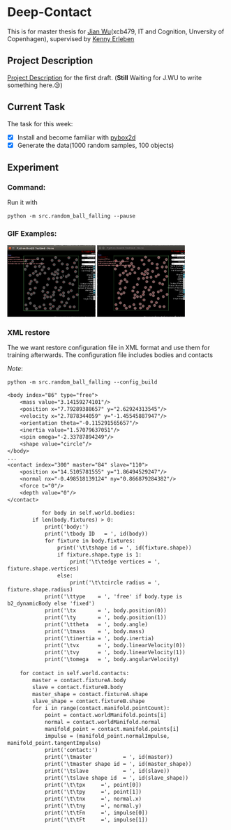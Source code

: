 # Deep-Contact

This is for master thesis for [Jian Wu](https://github.com/JaggerWu)(xcb479, IT and Cognition, Unversity of Copenhagen), supervised by [Kenny Erleben](http://diku.dk/english/staff/?pure=en/persons/110537)


## Project Description
	
[Project Description](https://github.com/JaggerWu/Deep-Contact/blob/master/Project_description.pdf) for the first draft.
(**Still** Waiting for J.WU to write something here.:cry:)

## Current Task

The task for this week:

  - [x] Install and become familiar with [pybox2d](https://github.com/pybox2d/pybox2d)
  - [x] Generate the data(1000 random samples, 100 objects)

## Experiment

### Command:

Run it with
```
python -m src.random_ball_falling --pause
```

### GIF Examples:

<img src='https://github.com/JaggerWu/Deep-Contact/blob/master/example/nogravity.gif'
     width='40%' height='40%'>
<img src='https://github.com/JaggerWu/Deep-Contact/blob/master/example/normal.gif'
     width='40%' height='40%'>

### XML restore
The we want restore configuration file in XML format and use them for training
afterwards. The configuration file includes bodies and contacts

*Note*:
```
python -m src.random_ball_falling --config_build 
```

```
<body index="86" type="free">
    <mass value="3.14159274101"/>
    <position x="7.79289388657" y="2.62924313545"/>
    <velocity x="2.7878344059" y="-1.45545887947"/>
    <orientation theta="-0.115291565657"/>
    <inertia value="1.57079637051"/>
    <spin omega="-2.33787894249"/>
    <shape value="circle"/>
</body>
...
<contact index="300" master="84" slave="110">
    <position x="14.5105781555" y="1.86494529247"/>
    <normal nx="-0.498518139124" ny="0.866879284382"/>
    <force t="0"/>
    <depth value="0"/>
</contact>
```


		       for body in self.world.bodies:
            if len(body.fixtures) > 0:
                print('body:')
                print('\tbody ID   = ', id(body))
                for fixture in body.fixtures:
                    print('\t\tshape id = ', id(fixture.shape))
                    if fixture.shape.type is 1:
                        print('\t\tedge vertices = ', fixture.shape.vertices)
                    else:
                        print('\t\tcircle radius = ', fixture.shape.radius)
                print('\ttype    = ', 'free' if body.type is b2_dynamicBody else 'fixed')
                print('\tx       = ', body.position(0))
                print('\ty       = ', body.position(1))
                print('\ttheta   = ', body.angle)
                print('\tmass    = ', body.mass)
                print('\tinertia = ', body.inertia)
                print('\tvx      = ', body.linearVelocity(0))
                print('\tvy      = ', body.linearVelocity(1))
                print('\tomega   = ', body.angularVelocity)

        for contact in self.world.contacts:
            master = contact.fixtureA.body
            slave = contact.fixtureB.body
            master_shape = contact.fixtureA.shape
            slave_shape = contact.fixtureB.shape
            for i in range(contact.manifold.pointCount):
                point = contact.worldManifold.points[i]
                normal = contact.worldManifold.normal
                manifold_point = contact.manifold.points[i]
                impulse = (manifold_point.normalImpulse, manifold_point.tangentImpulse)
                print('contact:')
                print('\tmaster          = ', id(master))
                print('\tmaster shape id = ', id(master_shape))
                print('\tslave           = ', id(slave))
                print('\tslave shape id  = ', id(slave_shape))
                print('\t\tpx     =', point[0])
                print('\t\tpy     =', point[1])
                print('\t\tnx     =', normal.x)
                print('\t\tny     =', normal.y)
                print('\t\tFn     =', impulse[0])
                print('\t\tFt     =', impulse[1])

